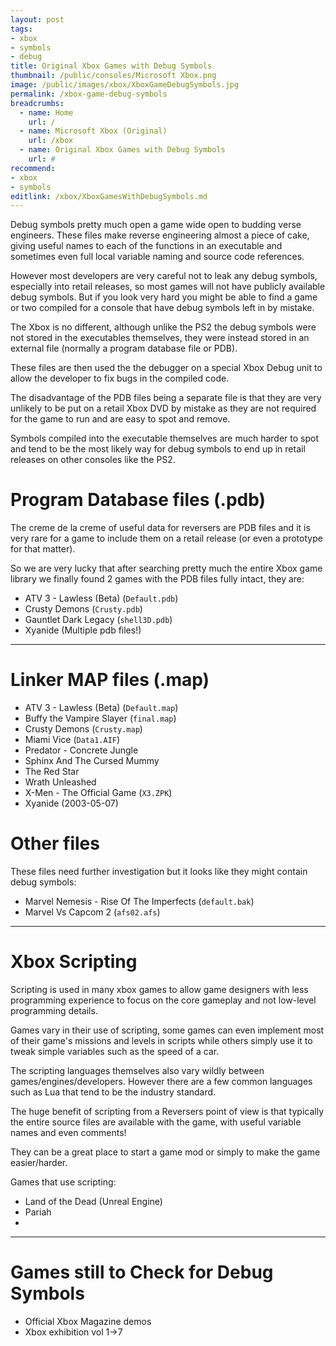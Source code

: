```yaml
---
layout: post
tags: 
- xbox
- symbols
- debug
title: Original Xbox Games with Debug Symbols
thumbnail: /public/consoles/Microsoft Xbox.png
image: /public/images/xbox/XboxGameDebugSymbols.jpg
permalink: /xbox-game-debug-symbols
breadcrumbs:
  - name: Home
    url: /
  - name: Microsoft Xbox (Original)
    url: /xbox
  - name: Original Xbox Games with Debug Symbols
    url: #
recommend:
- xbox
- symbols
editlink: /xbox/XboxGamesWithDebugSymbols.md
---
```

Debug symbols pretty much open a game wide open to budding verse engineers. These files make reverse engineering almost a piece of cake, giving useful names to each of the functions in an executable and sometimes even full local variable naming and source code references.

However most developers are very careful not to leak any debug symbols, especially into retail releases, so most games will not have publicly available debug symbols. But if you look very hard you might be able to find a game or two compiled for a console that have debug symbols left in by mistake.

The Xbox is no different, although unlike the PS2 the debug symbols were not stored in the executables themselves, they were instead stored in an external file (normally a program database file or PDB). 

These files are then used the the debugger on a special Xbox Debug unit to allow the developer to fix bugs in the compiled code.

The disadvantage of the PDB files being a separate file is that they are very unlikely to be put on a retail Xbox DVD by mistake as they are not required for the game to run and are easy to spot and remove. 

Symbols compiled into the executable themselves are much harder to spot and tend to be the most likely way for debug symbols to end up in retail releases on other consoles like the PS2.

# Program Database files (.pdb)
The creme de la creme of useful data for reversers are PDB files and it is very rare for a game to include them on a retail release (or even a prototype for that matter). 

So we are very lucky that after searching pretty much the entire Xbox game library we finally found 2 games with the PDB files fully intact, they are:
* ATV 3 - Lawless (Beta) (`Default.pdb`)
* Crusty Demons (`Crusty.pdb`)
* Gauntlet Dark Legacy (`shell3D.pdb`)
* Xyanide (Multiple pdb files!)

---
# Linker MAP files (.map)
* ATV 3 - Lawless (Beta) (`Default.map`)
* Buffy the Vampire Slayer (`final.map`)
* Crusty Demons (`Crusty.map`)
* Miami Vice (`Data1.AIF`)
* Predator - Concrete Jungle
* Sphinx And The Cursed Mummy
* The Red Star
* Wrath Unleashed
* X-Men - The Official Game (`X3.ZPK`)
* Xyanide (2003-05-07)

# Other files
These files need further investigation but it looks like they might contain debug symbols:
* Marvel Nemesis - Rise Of The Imperfects (`default.bak`)
* Marvel Vs Capcom 2 (`afs02.afs`)

---
# Xbox Scripting
Scripting is used in many xbox games to allow game designers with less programming experience to focus on the core gameplay and not low-level programming details.

Games vary in their use of scripting, some games can even implement most of their game's missions and levels in scripts while others simply use it to tweak simple variables such as the speed of a car.

The scripting languages themselves also vary wildly between games/engines/developers. However there are a few common languages such as Lua that tend to be the industry standard.

The huge benefit of scripting from a Reversers point of view is that typically the entire source files are available with the game, with useful variable names and even comments!

They can be a great place to start a game mod or simply to make the game easier/harder.

Games that use scripting:
* Land of the Dead (Unreal Engine)
* Pariah
* 

---
# Games still to Check for Debug Symbols
* Official Xbox Magazine demos
* Xbox exhibition vol 1->7
